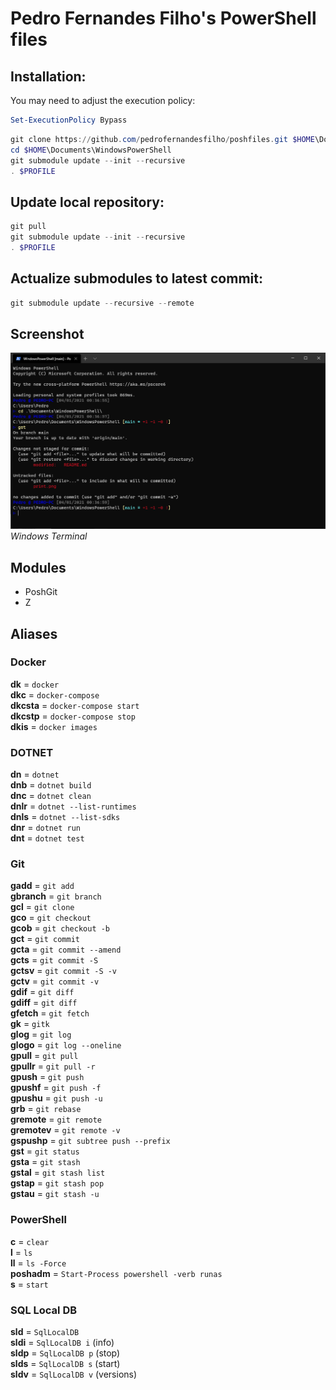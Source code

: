 # Pedro Fernandes Filho's PowerShell files

## Installation:

You may need to adjust the execution policy:
````powershell
Set-ExecutionPolicy Bypass
````

````powershell
git clone https://github.com/pedrofernandesfilho/poshfiles.git $HOME\Documents\WindowsPowerShell
cd $HOME\Documents\WindowsPowerShell
git submodule update --init --recursive
. $PROFILE
````

## Update local repository:
````powershell
git pull
git submodule update --init --recursive
. $PROFILE
````

## Actualize submodules to latest commit:
````powershell
git submodule update --recursive --remote
````

## Screenshot

![Windows Terminal](/print.png)<br />
*Windows Terminal*

## Modules

* PoshGit
* Z

## Aliases

### Docker

**dk** = `docker`<br />
**dkc** = `docker-compose`<br />
**dkcsta** = `docker-compose start`<br />
**dkcstp** = `docker-compose stop`<br />
**dkis** = `docker images`<br />

### DOTNET

**dn** = `dotnet`<br />
**dnb** = `dotnet build`<br />
**dnc** = `dotnet clean`<br />
**dnlr** = `dotnet --list-runtimes`<br />
**dnls** = `dotnet --list-sdks`<br />
**dnr** = `dotnet run`<br />
**dnt** = `dotnet test`<br />

### Git

**gadd** = `git add`<br />
**gbranch** = `git branch`<br />
**gcl** = `git clone`<br />
**gco** = `git checkout`<br />
**gcob** = `git checkout -b`<br />
**gct** = `git commit`<br />
**gcta** = `git commit --amend`<br />
**gcts** = `git commit -S`<br />
**gctsv** = `git commit -S -v`<br />
**gctv** = `git commit -v`<br />
**gdif** = `git diff`<br />
**gdiff** = `git diff`<br />
**gfetch** = `git fetch`<br />
**gk** = `gitk`<br />
**glog** = `git log`<br />
**glogo** = `git log --oneline`<br />
**gpull** = `git pull`<br />
**gpullr** = `git pull -r`<br />
**gpush** = `git push`<br />
**gpushf** = `git push -f`<br />
**gpushu** = `git push -u`<br />
**grb** = `git rebase`<br />
**gremote** = `git remote`<br />
**gremotev** = `git remote -v`<br />
**gspushp** = `git subtree push --prefix`<br />
**gst** = `git status`<br />
**gsta** = `git stash`<br />
**gstal** = `git stash list`<br />
**gstap** = `git stash pop`<br />
**gstau** = `git stash -u`<br />

### PowerShell

**c** = `clear`<br />
**l** = `ls`<br />
**ll** = `ls -Force`<br />
**poshadm** = `Start-Process powershell -verb runas`<br />
**s** = `start`<br />

### SQL Local DB

**sld** = `SqlLocalDB`<br />
**sldi** = `SqlLocalDB i` (info)<br />
**sldp** = `SqlLocalDB p` (stop)<br />
**slds** = `SqlLocalDB s` (start)<br />
**sldv** = `SqlLocalDB v` (versions)<br />
